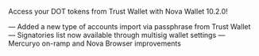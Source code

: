 
Access your DOT tokens from Trust Wallet with Nova Wallet 10.2.0!

— Added a new type of accounts import via passphrase from Trust Wallet
— Signatories list now available through multisig wallet settings
— Mercuryo on-ramp and Nova Browser improvements
